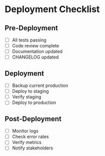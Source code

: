 # Deployment Checklist

## Pre-Deployment
- [ ] All tests passing
- [ ] Code review complete
- [ ] Documentation updated
- [ ] CHANGELOG updated

## Deployment
- [ ] Backup current production
- [ ] Deploy to staging
- [ ] Verify staging
- [ ] Deploy to production

## Post-Deployment
- [ ] Monitor logs
- [ ] Check error rates
- [ ] Verify metrics
- [ ] Notify stakeholders
